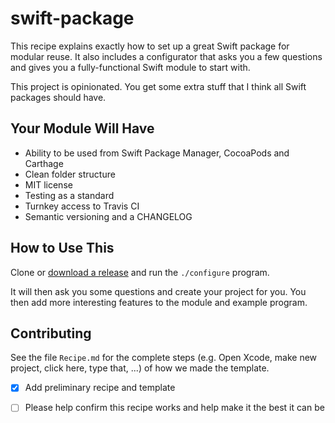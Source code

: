 # swift-package
This recipe explains exactly how to set up a great Swift package for modular reuse. It also includes a configurator that asks you a few questions and gives you a fully-functional Swift module to start with.

This project is opinionated. You get some extra stuff that I think all Swift packages should have.

## Your Module Will Have
-   Ability to be used from Swift Package Manager, CocoaPods and Carthage
-   Clean folder structure
-   MIT license
-   Testing as a standard
-   Turnkey access to Travis CI
-   Semantic versioning and a CHANGELOG

## How to Use This

Clone or [download a release](https://github.com/fulldecent/swift-package/releases) and run the  `./configure` program.

It will then ask you some questions and create your project for you. You then add more interesting features to the module and example program.

## Contributing

See the file `Recipe.md` for the complete steps (e.g. Open Xcode, make new project, click here, type that, ...) of how we made the template.

 - [x] Add preliminary recipe and template
 - [ ] Please help confirm this recipe works and help make it the best it can be
 
